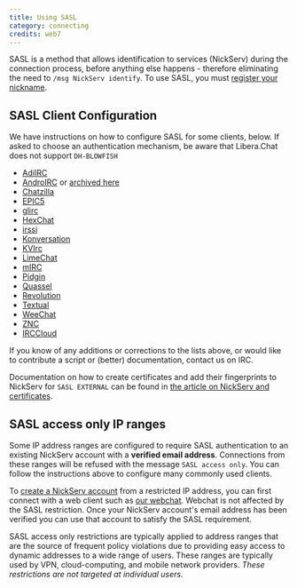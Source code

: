 ```yaml
---
title: Using SASL
category: connecting
credits: web7
---
```


SASL is a method that allows identification to services (NickServ) during the
connection process, before anything else happens - therefore eliminating the
need to `/msg NickServ identify`. To use SASL, you must
[register your nickname](/guides/registration).

## SASL Client Configuration

We have instructions on how to configure SASL for some clients, below. If
asked to choose an authentication mechanism, be aware that Libera.Chat does
not support `DH-BLOWFISH`

- [AdiIRC](https://dev.adiirc.com/projects/adiirc/wiki/SASL)
- [AndroIRC](http://wiki.androirc.com/nickserv_sasl) or
  [archived here](https://web.archive.org/web/20210319221818/http://wiki.androirc.com/nickserv_sasl)
- [Chatzilla](/guides/chatzilla)
- [EPIC5](/guides/epic5)
- [glirc](https://github.com/glguy/irc-core/wiki/Automatically-authenticating-to-NickServ)
- [HexChat](/guides/hexchat)
- [irssi](/guides/irssi)
- [Konversation](http://userbase.kde.org/Konversation/Configuring_SASL_authentication)
- [KVIrc](/guides/kvirc)
- [LimeChat](/guides/limechat)
- [mIRC](/guides/mirc)
- [Pidgin](/guides/pidgin)
- [Quassel](/guides/quassel)
- [Revolution](/guides/revolution)
- [Textual](/guides/textual)
- [WeeChat](/guides/weechat)
- [ZNC](http://wiki.znc.in/Sasl#Example)
- [IRCCloud](/guides/irccloud)

If you know of any additions or corrections to the lists above, or would like
to contribute a script or (better) documentation, contact us on IRC.

Documentation on how to create certificates and add their fingerprints to
NickServ for `SASL EXTERNAL` can be found in
[the article on NickServ and certificates](/guides/certfp).

## SASL access only IP ranges

Some IP address ranges are configured to require SASL authentication to an
existing NickServ account with a **verified email address**. Connections from
these ranges will be refused with the message `SASL access only`. You can
follow the instructions above to configure many commonly used clients.

To [create a NickServ account](/guides/registration) from a restricted IP
address, you can first connect with a web client such as
[our webchat](https://web.libera.chat). Webchat is not affected by the SASL
restriction. Once your NickServ account's email address has been verified you
can use that account to satisfy the SASL requirement.

SASL access only restrictions are typically applied to address ranges that are
the source of frequent policy violations due to providing easy access to
dynamic addresses to a wide range of users. These ranges are typically used
by VPN, cloud-computing, and mobile network providers.
*These restrictions are not targeted at individual users.*
